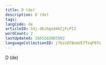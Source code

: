```yaml
---
title: D (de)
description: D (de)
tags: 
langCode: de
articleID: S4j-dbihqxd46ZjFcP11
wordCount: 2
lastUpdated: 1665263065502
languageCollectionID: j7bzoEFBomVE7TeqF6Tc
---
```


D (de)

